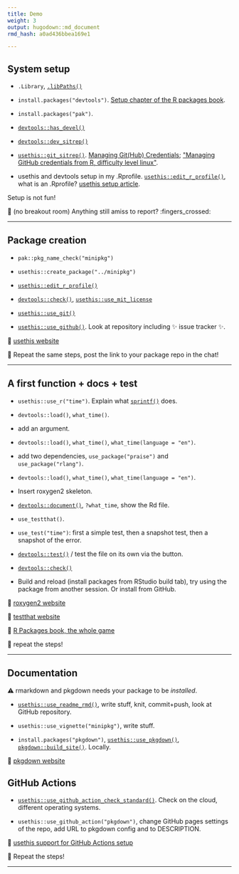 ```yaml
---
title: Demo
weight: 3
output: hugodown::md_document
rmd_hash: a0ad436bbea169e1

---
```


## System setup

-   `.Library`, [`.libPaths()`](https://rdrr.io/r/base/libPaths.html)

-   `install.packages("devtools")`. [Setup chapter of the R packages book](https://r-pkgs.org/setup.html).

-   `install.packages("pak")`.

-   [`devtools::has_devel()`](https://r-lib.github.io/pkgbuild/reference/has_compiler.html)

-   [`devtools::dev_sitrep()`](https://devtools.r-lib.org/reference/dev_sitrep.html)

-   [`usethis::git_sitrep()`](https://usethis.r-lib.org/reference/git_sitrep.html). [Managing Git(Hub) Credentials](https://usethis.r-lib.org/articles/git-credentials.html); ["Managing GitHub credentials from R, difficulty level linux"](https://blog.djnavarro.net/posts/2021-08-08_git-credential-helpers/).

-   usethis and devtools setup in my .Rprofile. [`usethis::edit_r_profile()`](https://usethis.r-lib.org/reference/edit.html), what is an .Rprofile? [usethis setup article](https://usethis.r-lib.org/articles/articles/usethis-setup.html).

Setup is not fun!

:toolbox: (no breakout room) Anything still amiss to report? :fingers_crossed:

------------------------------------------------------------------------

## Package creation

-   `pak::pkg_name_check("minipkg")`

-   `usethis::create_package("../minipkg")`

-   [`usethis::edit_r_profile()`](https://usethis.r-lib.org/reference/edit.html)

-   [`devtools::check()`](https://devtools.r-lib.org/reference/check.html), [`usethis::use_mit_license`](https://usethis.r-lib.org/reference/licenses.html)

-   [`usethis::use_git()`](https://usethis.r-lib.org/reference/use_git.html)

-   [`usethis::use_github()`](https://usethis.r-lib.org/reference/use_github.html). Look at repository including :sparkles: issue tracker :sparkles:.

:eyes: [usethis website](https://usethis.r-lib.org/)

:toolbox: Repeat the same steps, post the link to your package repo in the chat!

------------------------------------------------------------------------

## A first function + docs + test

-   `usethis::use_r("time")`. Explain what [`sprintf()`](https://rdrr.io/r/base/sprintf.html) does.

-   `devtools::load()`, `what_time()`.

-   add an argument.

-   `devtools::load()`, `what_time()`, `what_time(language = "en")`.

-   add two dependencies, `use_package("praise")` and `use_package("rlang")`.

-   `devtools::load()`, `what_time()`, `what_time(language = "en")`.

-   Insert roxygen2 skeleton.

-   [`devtools::document()`](https://devtools.r-lib.org/reference/document.html), `?what_time`, show the Rd file.

-   `use_testthat()`.

-   `use_test("time")`: first a simple test, then a snapshot test, then a snapshot of the error.

-   [`devtools::test()`](https://devtools.r-lib.org/reference/test.html) / test the file on its own via the button.

-   [`devtools::check()`](https://devtools.r-lib.org/reference/check.html)

-   Build and reload (install packages from RStudio build tab), try using the package from another session. Or install from GitHub.

:eyes: [roxygen2 website](https://roxygen2.r-lib.org/)

:eyes: [testthat website](https://testthat.r-lib.org/)

:eyes: [R Packages book, the whole game](https://r-pkgs.org/whole-game.html)

:toolbox: repeat the steps!

------------------------------------------------------------------------

## Documentation

:warning: rmarkdown and pkgdown needs your package to be *installed*.

-   [`usethis::use_readme_rmd()`](https://usethis.r-lib.org/reference/use_readme_rmd.html), write stuff, knit, commit+push, look at GitHub repository.

-   `usethis::use_vignette("minipkg")`, write stuff.

-   `install.packages("pkgdown")`, [`usethis::use_pkgdown()`](https://usethis.r-lib.org/reference/use_pkgdown.html), [`pkgdown::build_site()`](https://pkgdown.r-lib.org/reference/build_site.html). Locally.

:eyes: [pkgdown website](https://pkgdown.r-lib.org/)

## GitHub Actions

-   [`usethis::use_github_action_check_standard()`](https://usethis.r-lib.org/reference/github_actions.html). Check on the cloud, different operating systems.

-   `usethis::use_github_action("pkgdown")`, change GitHub pages settings of the repo, add URL to pkgdown config and to DESCRIPTION.

:eyes: [usethis support for GitHub Actions setup](https://usethis.r-lib.org/reference/github_actions.html)

:toolbox: Repeat the steps!

------------------------------------------------------------------------

